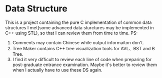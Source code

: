 # Data Structure

This is a project containing the pure C implementation of common data structures I met(some advanced data sturctures may be implemented in C++ using STL), so that I can review them from time to time.
PS:
1. Comments may contain Chinese while output informaiton don't.
2. Tree Maker contains C++ tree visualization tools for AVL、BST and B Tree.
3. I find it very difficult to review each line of code when preparing for post-graduate entrance examination. Maybe it's better to review them when I actually have to use these DS again.
